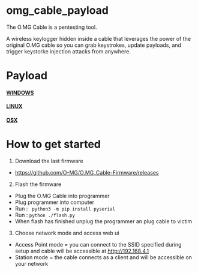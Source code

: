 # omg_cable_payload

The O.MG Cable is a pentesting tool.  

A wireless keylogger hidden inside a cable that leverages the power of the original O.MG cable so you can grab keystrokes, update payloads, and trigger keystorke injection attacks from anywhere.  

# Payload

#### [WINDOWS](https://github.com/julesbozouklian/omg_cable_payload/blob/main/windows/index.md)

#### [LINUX](https://github.com/julesbozouklian/omg_cable_payload/blob/main/linux/index.md)

#### [OSX](https://github.com/julesbozouklian/omg_cable_payload/blob/main/osx/index.md)


# How to get started

1) Download the last firmware
 - https://github.com/O-MG/O.MG_Cable-Firmware/releases

2) Flash the firmware
 - Plug the O.MG Cable into programmer
 - Plug programmer into computer
 - Run : ``` python3 -m pip install pyserial```
 - Run : ``` python ./flash.py ```
 - When flash has finished unplug the programmer an plug cable to victim

3) Choose network mode and access web ui
 - Access Point mode = you can connect to the SSID specified during setup and cable will be accessible at http://192.168.4.1
 - Station mode = the cable connects as a client and will be accessible on your network
